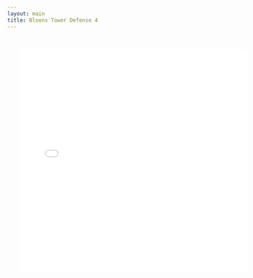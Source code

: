```yaml
---
layout: main
title: Bloons Tower Defense 4
---
```

<embed src="src/" width="580" height="570" style="-webkit-transform:scale(0.9);-moz-transform-scale(0.9);" allowfullscreen/>
